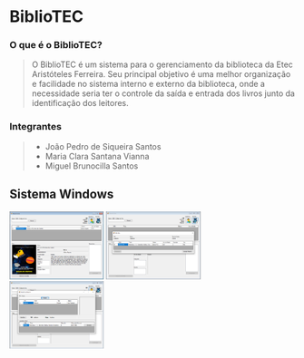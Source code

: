 # BiblioTEC

### O que é o BiblioTEC?

> O BiblioTEC é um sistema para o gerenciamento da biblioteca da Etec Aristóteles Ferreira. Seu principal objetivo é uma melhor organização e facilidade no sistema interno e externo da biblioteca, onde a necessidade seria ter o controle da saída e entrada dos livros junto da identificação dos leitores.

### Integrantes

> -   João Pedro de Siqueira Santos
> -   Maria Clara Santana Vianna
> -   Miguel Brunocilla Santos

## Sistema Windows

<div>
  <img src="https://raw.githubusercontent.com/JpedroSnts/BiblioTEC/main/DOCS/FotosSistema/home.PNG" alt="Imagem da página inicial" style="width: 33%;" />
  <img src="https://raw.githubusercontent.com/JpedroSnts/BiblioTEC/main/DOCS/FotosSistema/reservar.PNG" alt="Imagem da página para reservar" style="width: 33%;" />
  <img src="https://raw.githubusercontent.com/JpedroSnts/BiblioTEC/main/DOCS/FotosSistema/livrosreservados.PNG" alt="Imagem da página de reservas de usuário" style="width: 33%;"/>
</div>
